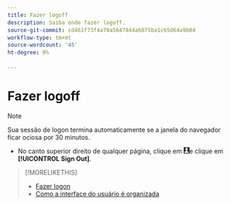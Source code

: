 ```yaml
---
title: Fazer logoff
description: Saiba onde fazer logoff.
source-git-commit: cd461f73f4a70a5647844a6075ba1c65d64a9b04
workflow-type: tm+mt
source-wordcount: '45'
ht-degree: 0%

---
```


# Fazer logoff

>[!NOTE]
>
>Sua sessão de logon termina automaticamente se a janela do navegador ficar ociosa por 30 minutos.

* No canto superior direito de qualquer página, clique em ![Perfil de usuário](/help/search-social-commerce/assets/user-profile.png "Perfil de usuário")e clique em **[!UICONTROL Sign Out]**.

>[!MORELIKETHIS]
>
>* [Fazer logon](log-in.md)
>* [Como a interface do usuário é organizada](user-interface.md)

